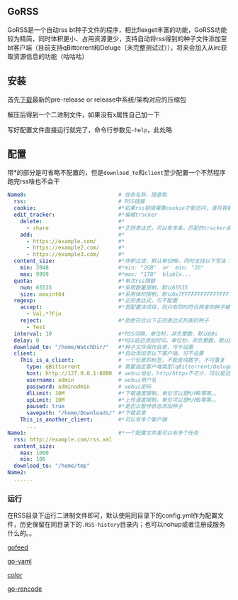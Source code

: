 ## GoRSS
GoRSS是一个自动rss bt种子文件的程序，相比flexget丰富的功能，GoRSS功能较为精简，同时体积更小、占用资源更少，支持自动将rss得到的种子文件添加至bt客户端（目前支持qBittorrent和Deluge（未完整测试过）），将来会加入从irc获取资源信息的功能（咕咕咕）

## 安装
首先[下载](https://github.com/capric98/t-rss/releases)最新的pre-release or release中系统/架构对应的压缩包

解压后得到一个二进制文件，如果没有x属性自己加一下

写好配置文件直接运行就完了，命令行参数见`-help`，此处略

## 配置
带*的部分是可省略不配置的，但是`download_to`和`client`至少配置一个不然程序跑完rss啥也不会干
```yaml
Name0:                             # 任务名称，随意取
  rss:                             # RSS链接
  cookie:                          #*如果rss链接需要cookie才能访问，请将其粘贴在这里
  edit_tracker:                    #*编辑tracker
    delete:                        #*
      - share                      #*正则表达式，可以有多条，匹配的tracker会被删除
    add:                           #*
      - https://example.com/       #*
      - https://example2.com/      #*
      - https://example3.com/      #*
  content_size:                    #*体积过滤，默认单位MB，同时支持以下写法：
    min: 2048                      #*min: "2GB"  or  min: "2G"
    max: 9999                      #*max: "1TB"  blabla...
  quota:                           #*单次rss限额
    num: 65535                     #*采用数量限制，默认65535
    size: maxint64                 #*采用体积限制，默认0x7FFFFFFFFFFFFFFF，格式与前min/max相同
  regexp:                          #*正则表达式，可不配置
    accept:                        #*若配置该项目，则只有同时符合两者的种子被采用
      - Vol.*?Fin
    reject:                        #*拒绝符合以下正则表达式列表的种子
      - Test
  interval: 10                     #*RSS间隔，单位秒，非负整数，默认60s
  delay: 0                         #*RSS延迟添加时间，单位秒，非负整数，默认0s
  download_to: "/home/WatchDir/"   #*种子文件保存目录，可不设置
  client:                          #*自动添加至以下客户端，可不设置
    This_is_a_client:              # 一个任意的标签，不能是纯数字，不可重复
      type: qBittorrent            # 需要指定客户端类型(qBittorrent/Deluge)
      host: http://127.0.0.1:8080  # webui地址，http/https不可少，可以是远程地址
      username: admin              # webui用户名
      password: adminadmin         # webui密码
      dlLimit: 10M                 #*下载速度限制，单位可以是M/MB等等。。
      upLimit: 10M                 #*上传速度限制，单位可以是M/MB等等。。
      paused: true                 #*是否以暂停状态添加种子
      savepath: "/home/Downloads/" #*下载目录
    This_is_another_client:        #*可以有多个客户端
      ...
Name1:                             #*一个配置文件里可以有多个任务
  rss: http://example.com/rss.xml
  content_size:
    max: 1000
    min: 100
  download_to: "/home/tmp"
Name2:
  ......
```
### 运行
在RSS目录下运行二进制文件即可，默认使用同目录下的config.yml作为配置文件，历史保留在同目录下的`.RSS-history`目录内；也可以nohup或者注册成服务什么的。。

[gofeed](https://github.com/mmcdole/gofeed)

[go-yaml](https://github.com/go-yaml/yaml)

[color](https://github.com/fatih/color)

[go-rencode](https://github.com/gdm85/go-rencode)

